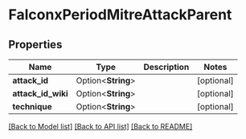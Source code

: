 # FalconxPeriodMitreAttackParent

## Properties

Name | Type | Description | Notes
------------ | ------------- | ------------- | -------------
**attack_id** | Option<**String**> |  | [optional]
**attack_id_wiki** | Option<**String**> |  | [optional]
**technique** | Option<**String**> |  | [optional]

[[Back to Model list]](../README.md#documentation-for-models) [[Back to API list]](../README.md#documentation-for-api-endpoints) [[Back to README]](../README.md)
